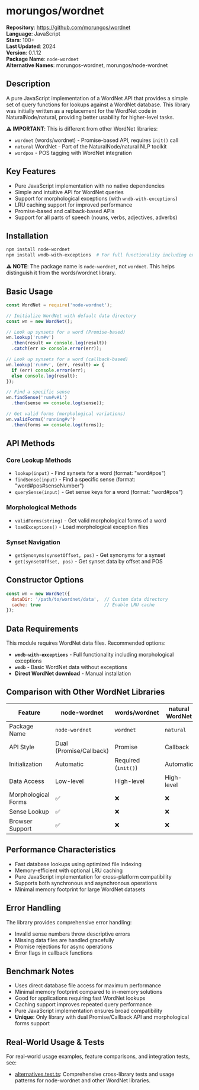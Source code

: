 # morungos/wordnet

**Repository**: https://github.com/morungos/wordnet  
**Language**: JavaScript  
**Stars**: 100+  
**Last Updated**: 2024  
**Version**: 0.1.12  
**Package Name**: `node-wordnet`  
**Alternative Names**: morungos-wordnet, morungos/node-wordnet  

## Description
A pure JavaScript implementation of a WordNet API that provides a simple set of query functions for lookups against a WordNet database. This library was initially written as a replacement for the WordNet code in NaturalNode/natural, providing better usability for higher-level tasks.

**⚠️ IMPORTANT**: This is different from other WordNet libraries:
- `wordnet` (words/wordnet) - Promise-based API, requires `init()` call
- `natural` WordNet - Part of the NaturalNode/natural NLP toolkit
- `wordpos` - POS tagging with WordNet integration

## Key Features
- Pure JavaScript implementation with no native dependencies
- Simple and intuitive API for WordNet queries
- Support for morphological exceptions (with `wndb-with-exceptions`)
- LRU caching support for improved performance
- Promise-based and callback-based APIs
- Support for all parts of speech (nouns, verbs, adjectives, adverbs)

## Installation
```bash
npm install node-wordnet
npm install wndb-with-exceptions  # For full functionality including exceptions
```

**⚠️ NOTE**: The package name is `node-wordnet`, not `wordnet`. This helps distinguish it from the words/wordnet library.

## Basic Usage
```javascript
const WordNet = require('node-wordnet');

// Initialize WordNet with default data directory
const wn = new WordNet();

// Look up synsets for a word (Promise-based)
wn.lookup('run#v')
  .then(result => console.log(result))
  .catch(err => console.error(err));

// Look up synsets for a word (callback-based)
wn.lookup('run#v', (err, result) => {
  if (err) console.error(err);
  else console.log(result);
});

// Find a specific sense
wn.findSense('run#v#1')
  .then(sense => console.log(sense));

// Get valid forms (morphological variations)
wn.validForms('running#v')
  .then(forms => console.log(forms));
```

## API Methods

### Core Lookup Methods
- `lookup(input)` - Find synsets for a word (format: "word#pos")
- `findSense(input)` - Find a specific sense (format: "word#pos#senseNumber")
- `querySense(input)` - Get sense keys for a word (format: "word#pos")

### Morphological Methods
- `validForms(string)` - Get valid morphological forms of a word
- `loadExceptions()` - Load morphological exception files

### Synset Navigation
- `getSynonyms(synsetOffset, pos)` - Get synonyms for a synset
- `get(synsetOffset, pos)` - Get synset data by offset and POS

## Constructor Options
```javascript
const wn = new WordNet({
  dataDir: '/path/to/wordnet/data',  // Custom data directory
  cache: true                        // Enable LRU cache
});
```

## Data Requirements
This module requires WordNet data files. Recommended options:
- **`wndb-with-exceptions`** - Full functionality including morphological exceptions
- **`wndb`** - Basic WordNet data without exceptions
- **Direct WordNet download** - Manual installation

## Comparison with Other WordNet Libraries

| Feature | node-wordnet | words/wordnet | natural WordNet | wordpos |
|---------|--------------|---------------|-----------------|---------|
| Package Name | `node-wordnet` | `wordnet` | `natural` | `wordpos` |
| API Style | Dual (Promise/Callback) | Promise | Callback | Callback |
| Initialization | Automatic | Required (`init()`) | Automatic | Automatic |
| Data Access | Low-level | High-level | High-level | High-level |
| Morphological Forms | ✅ | ❌ | ❌ | ❌ |
| Sense Lookup | ✅ | ❌ | ❌ | ❌ |
| Browser Support | ✅ | ❌ | ❌ | ✅ |

## Performance Characteristics
- Fast database lookups using optimized file indexing
- Memory-efficient with optional LRU caching
- Pure JavaScript implementation for cross-platform compatibility
- Supports both synchronous and asynchronous operations
- Minimal memory footprint for large WordNet datasets

## Error Handling
The library provides comprehensive error handling:
- Invalid sense numbers throw descriptive errors
- Missing data files are handled gracefully
- Promise rejections for async operations
- Error flags in callback functions

## Benchmark Notes
- Uses direct database file access for maximum performance
- Minimal memory footprint compared to in-memory solutions
- Good for applications requiring fast WordNet lookups
- Caching support improves repeated query performance
- Pure JavaScript implementation ensures broad compatibility
- **Unique**: Only library with dual Promise/Callback API and morphological forms support

## Real-World Usage & Tests
For real-world usage examples, feature comparisons, and integration tests, see:
- [alternatives.test.ts](../../tests/alternatives.test.ts): Comprehensive cross-library tests and usage patterns for node-wordnet and other WordNet libraries. 